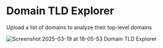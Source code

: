# Domain TLD Explorer
Upload a list of domains to analyze their top-level domains

![Screenshot 2025-03-19 at 18-05-53 Domain TLD Explorer](https://github.com/user-attachments/assets/9ea742e3-c4e7-464a-96e3-3c991beadb8c)

